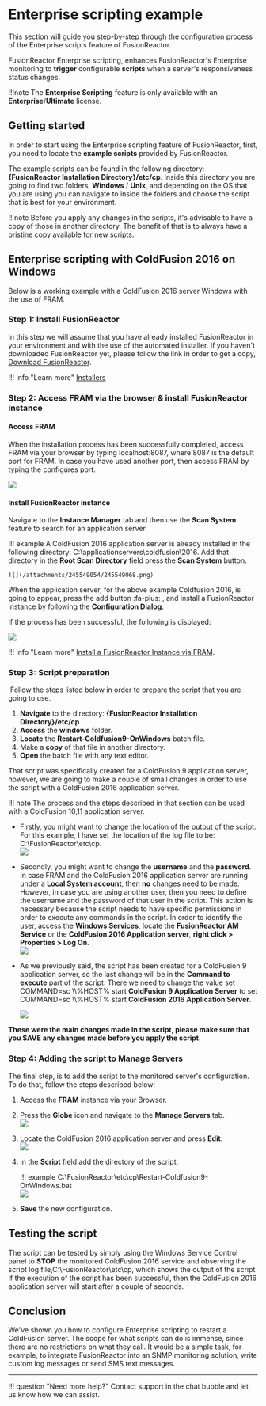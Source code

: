 # Enterprise scripting example

This section will guide you step-by-step through the
configuration process of the Enterprise scripts feature of
FusionReactor.

FusionReactor Enterprise scripting, enhances
FusionReactor's Enterprise monitoring to **trigger** configurable
**scripts** when a server's responsiveness status changes.

!!!note
    The **Enterprise Scripting** feature is only available
    with an **Enterprise**/**Ultimate** license.

## Getting started

In order to start using the Enterprise scripting feature of
FusionReactor, first, you need to locate the **example scripts**
provided by FusionReactor.

The example scripts can be found in the following directory:
**{FusionReactor Installation Directory}/etc/cp**. Inside this directory
you are going to find two folders, **Windows** / **Unix**, and depending on the OS that you are using you can
navigate to inside the folders and choose the script that is best for
your environment.

!! note
    Before you apply any changes in the
    scripts, it's advisable to have a copy of those in another
    directory. The benefit of that is to always have a pristine
    copy available for new scripts.

## Enterprise scripting with ColdFusion 2016 on Windows 

Below is a working example with a ColdFusion 2016 server Windows with the use of FRAM. 

### **Step 1**: Install FusionReactor

In this step we will assume that you have already installed
FusionReactor in your environment and with the use of the automated
installer. If you haven't downloaded FusionReactor yet, please follow
the link in order to get a copy,
<a href="http://www.fusion-reactor.com/download/" class="external-link">Download FusionReactor</a>.

!!! info "Learn more"
    [Installers](/Monitor-your-data/FR-Agent/Installation/Automatic/)

### **Step 2**: Access FRAM via the browser & install FusionReactor instance

#### Access FRAM

When the installation process has been successfully completed, access
FRAM via your browser by typing localhost:8087, where 8087 is the
default port for FRAM. In case you have used another port, then access
FRAM by typing the configures port.

![](/attachments/245549054/245549074.jpg)

#### Install FusionReactor instance

Navigate to the **Instance Manager** tab and then use the **Scan
System** feature  to search for an application server. 

!!! example 
    A ColdFusion 2016 application server
    is already installed in the following directory: C:\\applicationservers\\coldfusion\\2016.
    Add that directory in the **Root Scan Directory** field press the **Scan System** button. 

    ![](/attachments/245549054/245549068.png)

When the application server, for the above example Coldfusion 2016, is going
to appear, press the add button :fa-plus: ,
and install a FusionReactor instance by following the **Configuration Dialog**. 

If the process has been successful, the following is displayed: 

![](/attachments/245549054/245549086.png)

!!! info "Learn more"
    [Install a FusionReactor Instance via FRAM](/Monitor-your-data/FR-Agent/Installation/Automatic/)</a>.

### **Step 3**: Script preparation

 Follow the steps listed below in order to prepare the script that you
are going to use.

1.  **Navigate** to the directory: **{FusionReactor Installation
    Directory}/etc/cp**
2.  **Access** the **windows** folder.
3.  **Locate** the **Restart-Coldfusion9-OnWindows** batch file.
4.  Make a **copy** of that file in another directory.
5.  **Open** the batch file with any text editor.

That script was specifically created for a ColdFusion 9 application
server, however, we are going to make a couple of small changes in order
to use the script with a ColdFusion 2016 application server.

!!! note
    The process and the steps described in that section can
    be used with a ColdFusion 10,11 application server.

-   Firstly, you might want to change the location of the
    output of the script. For this example, I have set the location of
    the log file to be: C:\\FusionReactor\\etc\\cp.  
    ![](/attachments/245549054/245549080.png)
-   Secondly, you might want to change the **username**
    and the **password**. In case FRAM and the ColdFusion 2016
    application server are running under a **Local System account**,
    then **no** changes need to be made. However, in case you are using
    another user, then you need to define the username and the password
    of that user in the script. This action is necessary because the
    script needs to have specific permissions in order to execute any
    commands in the script. In order to identify the user, access
    the **Windows Services**, locate the **FusionReactor AM Service**
    or the **ColdFusion 2016 Application server**, **right click &gt;
    Properties &gt; Log On**.  
    ![](/attachments/245549054/245549098.png)
-   As we previously said, the script has been created for a ColdFusion
    9 application server, so the last change will be in the **Command
    to execute** part of the script. There we need to change the value
    set COMMAND=sc \\\\%HOST% start **ColdFusion 9 Application Server** to
    set COMMAND=sc \\\\%HOST% start **ColdFusion 2016 Application Server**.  

    ![](/attachments/245549054/245549092.png)

**These were the main changes made in the script, please make sure that
you SAVE any changes made before you apply the script.**

### **Step 4**: Adding the script to Manage Servers

The final step, is to add the script to the monitored server's
configuration. To do that, follow the steps described below:

1.  Access the **FRAM** instance via your Browser.

2.  Press the **Globe** icon and navigate to the **Manage Servers**
    tab.  
    ![](/attachments/245549054/245549110.png)

3.  Locate the ColdFusion 2016 application server and press 
    **Edit**.  
    ![](/attachments/245549054/245549104.png)

4.  In the **Script** field add the directory of the script. 

    !!! example
        C:\\FusionReactor\\etc\\cp\\Restart-Coldfusion9-OnWindows.bat  
        ![](/attachments/245549054/245549126.png)

5.  **Save** the new configuration.

## Testing the script

The script can be tested by simply using the Windows Service Control
panel to **STOP** the monitored ColdFusion 2016 service and observing
the script log file,C:\\FusionReactor\\etc\\cp, which shows the output
of the script. If the execution of the script has been successful, then
the ColdFusion 2016 application server will start after a couple of
seconds.

## Conclusion

We've shown you how to configure Enterprise scripting to restart a
ColdFusion server. The scope for what scripts can do is immense, since
there are no restrictions on what they call. It would be a simple
task, for example, to integrate FusionReactor into an SNMP monitoring
solution, write custom log messages or send SMS text messages.

___


!!! question "Need more help?"
    Contact support in the chat bubble and let us know how we can assist.
